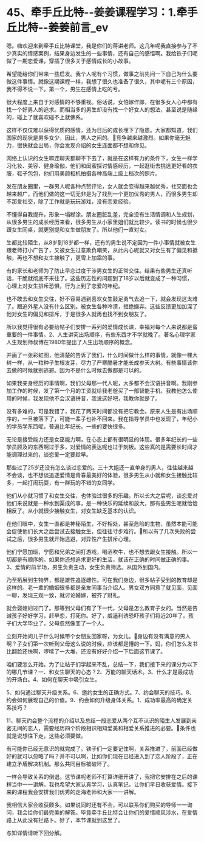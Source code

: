 # 45、牵手丘比特--姜姜课程学习：1.牵手丘比特--姜姜前言_ev

嗯。嗨欢迎来到牵手丘比特课堂，我是你们的蒋讲老师。这几年呢我直接参与了不少真实的情感案例，结果身边发生的一些事情，还有自己的感悟啊。我给铁子们呢做了一期恋爱课，穿插了很多关于感情成长的小故事。

希望能给你们带来一些启发。我个人呢有个习惯，做事之前先问一下自己为什么要做这件事情。就像这期课程一样，我想了很久也准备了很久，其中呢有三个原因，我不得不说一下。第一个，男生在感情上吃的亏。

很大程度上来自于对感情的不够重视。俗话说，女怕嫁作郎，在很多女人心中都有找一个好男人的追求。而相当多的男生却没有找一个好女人的想法，甚至说是随缘的，碰上了就喜欢碰不上就佛系。

这样不仅仅难以获得优质的感情，还为日后的成长埋下了隐患。大家都知道，我们国家的现状是男多女少，因此，男人之间的。🎼竞争越来越激烈。如果你毫无魅力，很快就会出局，你会发现介绍的女生连面都不想和你见。

网络上认识的女生嘛连聊天都聊不下去了，就是在这样有力的条件下，女生一样学习化妆、美容、健身瑜伽，他们和闺蜜探讨情感经历，一起逛街去挑选更好看的衣服，鞋子包包，他们用美颜相机拍摄各种高端上级上档次的照片。

发在朋友圈里，一群男人呢各种点赞评论，女人就会变得越来越优秀，社交面也会越来越广，而他们做的这一切无非是为了找到一个更加优秀的男人，而很多男生却不那爱社交，除了工作就是玩玩游戏，没有恋爱经验。

不懂得自我提升，形象一塌糊涂。朋友圈脏乱差，完全没有生活情调和人生规划，从很多男生的成长经历来看，很多男生从小家里姐们就比较少。读书的时候也很少跟女生同桌，就更别提和女生做朋友了。所以他们一直对女。

生都比较陌生，从8岁到18岁都一样，还有的男生说不定因为一件小事情就被女生跟老师打小广告了，又被女生过意欺负嘲笑，从此内心呢就又对女生有了偏见和抵触，再也不想和女生接触了，更雪上加霜的事。

有的家长和老师为了防止早恋过度干涉男女生的正常交往。结果有些男生还真听话，干脆就彻底不来往了。这些历志性的问题到了18岁以后就变成了一种习惯，心理上对女生排斥恐惧，行为上到了恋爱的年纪。

也不敢去和女生交往，好不容易遇到喜欢女生鼓足勇气去追一下，就会发现这太难了。跟追外星人没有什么区别。被女生各种冷漠，拒绝嫌弃。这些反馈更加加深了他对女生的偏见和排斥，于是很多人就再也找不到女朋友了。

所以我觉得很有必要给帖子们安排一系列的爱情成长课，幸福对每个人来说都是蛮重要的一件事情。2、人生讲究出场顺序，有些东西才不学就晚了。著名心理学家人生规划师叔博在1980年提出了人生出场顺序的概念。

并画了一张彩虹图，他清楚的告诉了我们，什么时间做什么样的事情，就像一棵大树一样，从一粒种子生根发芽，尽力了严寒酷暑才能长成参天大树。有些事情该你去做的时候就别逃避。因为不是什么时候去做都是可以的。

如果我亲身经历的事情啊，我们父母那一代人呢，大多都不会汉语拼音啊。我刚参加工作的时候，发了第一个月的工资就给我老爸买了一部智能手机，我教他怎么使用的时候，我发现他不会汉语拼音，我说这好吧，我教你就是了。

没有多难的，可是我错了，我花了两天时间都没有把它教会。原来人生是有出场顺序的，一旦被落下了，可能一辈子也补不回来。我在指导学员中也发现了，年纪小的学员学东西呢，普遍比年纪长。一些的要快很多。

无论是接受能力还是女巫能力啊，在心态上都有很明显的体现。很多年纪长的一些学员顾及的东西啊过于多，对爱情的表达呢也过于刻板。这些真的是需要长时间才能调理过来的，谈恋爱一定要趁早。

那些过了25岁还没有怎么谈过恋爱的。三十大姐还一直单身的男人，往往越来越不会谈，也不想谈追逐爱情是青春最美好的体验，很多男生从小就和女生接触比较多，一起打闹玩耍，有一群玩的不错的女同学。

他们从小就习惯了和女生交往，也体验过很多的乐趣。所以长大之后呢，谈恋爱对他们来说就是一种水到渠成的事，是一种快乐的延续和放大，那有些男生呢就恰恰相反了。从小就很少接触女生，对女生缺乏基本的认识。

在他们眼中，女生一直都是神秘陌生，不好相处，甚至危险的生物，虽然本能可能会促使他们长大之后尝试去接触女生，但往往寸步难行。🎼所以有了几次失败的尝试之后，很多男生就开始逃避，对异性产生排斥心理。

他们宁愿加班，宁愿和兄弟之间打游戏，喝酒吹牛，也不想去跟女生接触。所以一切都是有顺序的。如果你还想追求更好的生活，就该在正确的时间做正确的事。3、爱情的前半场，男生负责主动，女生负责筛选。从国外到国内。

乃至拓展到生物界，都是雄性追逐雌性。可在我们身边，很多帖子受到的教育却是这样的。老一辈的婚姻很多都是亲友同事当介绍人。男女双方同意了就见面，见面一聊，发现三观一致，就讨论婚嫁，被齐了财礼。

就会娶媳妇过门了。那等到父母们有了下一代，父母是怎么教育子女的。当然是告诫孩子好好学习，赶早恋，打死你。好了，威逼利诱恐吓孩子们将近20年了。孩子们大学毕业了，父母忽然像变了一个人。

立刻开始问儿子什么时候带个女朋友回家呀，为女儿。🎼身边有没有满意的男人啊？子女们第一次听到父母这么说的时候，应该都是懵的一下。妈，你们怎么发书比翻脸还快啊，啰嗦了一大堆，还没有好好介绍一下后面这节课了。

咱们要怎么开始。为了让帖子们学起来不乱，总结一下，我们接下来的课分为以下的哪几节课？一、和女生聊天的心态？2、万能的聊天话术。3、什么才是最成功的开场白。4、如何在聊天中吸引女生。

5、如何通过聊天升级关系。6、邀约女生的正确方式。7、约会聊天的技巧。8、约会如何展现自己的价值。9、约会如何升级身体关系。1、成功率最高的确定关系技巧？

11、聊天约会整个流程的介绍以及总结一段恋爱从两个互不认识的陌生人发展到亲密无间的恋人，需要经历四个阶段相识相知爱美和相爱关系推进的必要。🎼条件也就是说想往下走，这些必须要做。

有可能你已经无意识的就完成了。铁子们一定要记住啊，关系推进了，前面已经做好的就可以忽略了吗？并不可以啊，比如你们现在已经进入到了恋人阶段了，正在建立矛盾解决机制。那么共同目标被破坏了。

一样会导致关系的倒退。这节课呢老师不打算详细开讲了，我把它安排在之后的课程当中一一讲解。我也希望大家认真学习，认真笔记，让你们早日收获爱情。接下来的课程我会安排我们优秀的走海老师和大家一一讲解。

我相信大家会收获颇多。如果说同时还有不会，可以联系你们购买的导师一一询问，我会给你们最完美的解答。毕竟牵手丘比特会让你们的爱情顺风涉水，在爱情路上从此没有拦路卜。好了，本节课就到这里了。

与知详情请听下回分解。